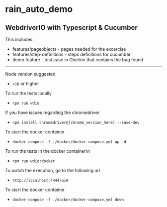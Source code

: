 # rain_auto_demo
WebdriverIO with Typescript &amp; Cucumber
---------------------------------------------------------------

This includes:
* features/pageobjects - pages needed for the excercise
* features/step-definitions - steps definitions for cucumber
* demo.feature - test case in Gherkin that contains the bug found

---------------------------------------------------------------
Node version suggested
* `v16` or higher

To run the tests locally
* `npm run wdio`

If you have issues regarding the chromedriver
* `npm install chromedriver@[chrome_version_here] --save-dev`

To start the docker container
* `docker-compose -f ./docker/docker-compose.yml up -d`

To run the tests in the docker container\n
* `npm run wdio:docker`

To watch the execution, go to the following url
* `http://localhost:4444/ui#`

To start the docker container
* `docker-compose -f ./docker/docker-compose.yml down`
